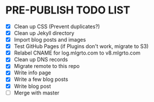 # PRE-PUBLISH TODO LIST

- [x] Clean up CSS (Prevent duplicates?)
- [x] Clean up Jekyll directory
- [x] Import blog posts and images
- [x] Test GitHub Pages (if Plugins don't work, migrate to S3)
- [x] Relabel CNAME for log.mlgrto.com to v8.mlgrto.com
- [x] Clean up DNS records
- [x] Migrate remote to this repo
- [x] Write info page
- [x] Write a few blog posts
- [x] Write blog post
- [ ] Merge with master